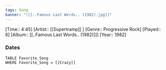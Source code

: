 ```yaml
---
tags: Song  
banner: "![[..Famous Last Words.. (1982).jpg]]"
---
```

[Time:: 4:45]
[Artist:: [[Supertramp]] ]
[Genre:: Progressive Rock]
[Played:: 6]
[Album:: [[..Famous Last Words.. (1982)]]]
[Year:: 1982]
### Dates
````dataview
TABLE Favorite_Song
WHERE Favorite_Song = [[Crazy]]
````